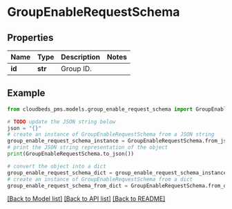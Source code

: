 # GroupEnableRequestSchema


## Properties

Name | Type | Description | Notes
------------ | ------------- | ------------- | -------------
**id** | **str** | Group ID. | 

## Example

```python
from cloudbeds_pms.models.group_enable_request_schema import GroupEnableRequestSchema

# TODO update the JSON string below
json = "{}"
# create an instance of GroupEnableRequestSchema from a JSON string
group_enable_request_schema_instance = GroupEnableRequestSchema.from_json(json)
# print the JSON string representation of the object
print(GroupEnableRequestSchema.to_json())

# convert the object into a dict
group_enable_request_schema_dict = group_enable_request_schema_instance.to_dict()
# create an instance of GroupEnableRequestSchema from a dict
group_enable_request_schema_from_dict = GroupEnableRequestSchema.from_dict(group_enable_request_schema_dict)
```
[[Back to Model list]](../README.md#documentation-for-models) [[Back to API list]](../README.md#documentation-for-api-endpoints) [[Back to README]](../README.md)


